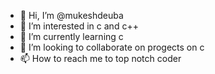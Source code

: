 - 👋 Hi, I’m @mukeshdeuba
- 👀 I’m interested in c and c++
- 🌱 I’m currently learning c
- 💞️ I’m looking to collaborate on progects on c 
- 📫 How to reach me to top notch coder

<!---
mukeshdeuba/mukeshdeuba is a ✨ special ✨ repository because its `README.md` (this file) appears on your GitHub profile.
You can click the Preview link to take a look at your changes.
--->
